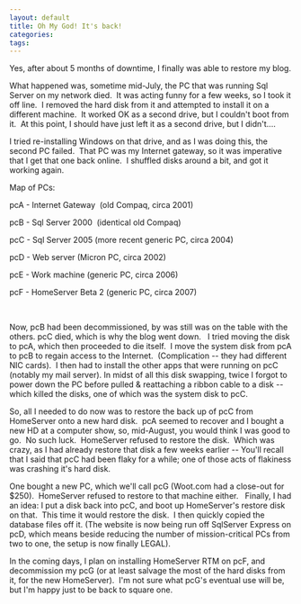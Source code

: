```yaml
---
layout: default
title: Oh My God! It's back!
categories: 
tags: 
---
```


  <p>Yes, after about 5 months of downtime, I finally was able to restore my blog.</p> <p>What happened was, sometime mid-July, the PC that was running Sql Server on my network died.  It was acting funny for a few weeks, so I took it off line.  I removed the hard disk from it and attempted to install it on a different machine.  It worked OK as a second drive, but I couldn't boot from it.  At this point, I should have just left it as a second drive, but I didn't....</p> <p>I tried re-installing Windows on that drive, and as I was doing this, the second PC failed.  That PC was my Internet gateway, so it was imperative that I get that one back online.  I shuffled disks around a bit, and got it working again.</p> <p>Map of PCs:</p> <p>pcA - Internet Gateway  (old Compaq, circa 2001)</p> <p>pcB - Sql Server 2000  (identical old Compaq)</p> <p>pcC - Sql Server 2005 (more recent generic PC, circa 2004)</p> <p>pcD - Web server (Micron PC, circa 2002)</p> <p>pcE - Work machine (generic PC, circa 2006)</p> <p>pcF - HomeServer Beta 2 (generic PC, circa 2007)</p> <p> </p> <p>Now, pcB had been decommissioned, by was still was on the table with the others. pcC died, which is why the blog went down.   I tried moving the disk to pcA, which then proceeded to die itself.  I move the system disk from pcA to pcB to regain access to the Internet.  (Complication -- they had different NIC cards).  I then had to install the other apps that were running on pcC (notably my mail server). In midst of all this disk swapping, twice I forgot to power down the PC before pulled &amp; reattaching a ribbon cable to a disk -- which killed the disks, one of which was the system disk to pcC.</p> <p>So, all I needed to do now was to restore the back up of pcC from HomeServer onto a new hard disk.  pcA seemed to recover and I bought a new HD at a computer show, so, mid-August, you would think I was good to go.  No such luck.  HomeServer refused to restore the disk.  Which was crazy, as I had already restore that disk a few weeks earlier -- You'll recall that I said that pcC had been flaky for a while; one of those acts of flakiness was crashing it's hard disk.</p> <p>One bought a new PC, which we'll call pcG (Woot.com had a close-out for $250).  HomeServer refused to restore to that machine either.   Finally, I had an idea: I put a disk back into pcC, and boot up HomeServer's restore disk on that.  This time it would restore the disk.  I then quickly copied the database files off it. (The website is now being run off SqlServer Express on pcD, which means beside reducing the number of mission-critical PCs from two to one, the setup is now finally LEGAL).</p> <p>In the coming days, I plan on installing HomeServer RTM on pcF, and decommission my pcG (or at least salvage the most of the hard disks from it, for the new HomeServer).  I'm not sure what pcG's eventual use will be, but I'm happy just to be back to square one.</p>